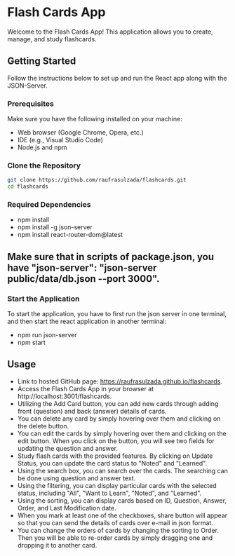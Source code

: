 # Flash Cards App

Welcome to the Flash Cards App! This application allows you to create, manage, and study flashcards.

## Getting Started

Follow the instructions below to set up and run the React app along with the JSON-Server.

### Prerequisites

Make sure you have the following installed on your machine:

- Web browser (Google Chrome, Opera, etc.)
- IDE (e.g., Visual Studio Code)
- Node.js and npm

### Clone the Repository

```bash
git clone https://github.com/raufrasulzada/flashcards.git
cd flashcards
```

### Required Dependencies

- npm install
- npm install -g json-server
- npm install react-router-dom@latest

## Make sure that in scripts of package.json, you have "json-server": "json-server public/data/db.json --port 3000".

### Start the Application

To start the application, you have to first run the json server in one terminal, and then start the react application in another terminal:

- npm run json-server
- npm start

## Usage

- Link to hosted GitHub page: https://raufrasulzada.github.io/flashcards.
- Access the Flash Cards App in your browser at http://localhost:3001/flashcards.
- Utilizing the Add Card button, you can add new cards through adding front (question) and back (answer) details of cards.
- You can delete any card by simply hovering over them and clicking on the delete button.
- You can edit the cards by simply hovering over them and clicking on the edit button. When you click on the button, you will see two fields for updating the question and answer.
- Study flash cards with the provided features. By clicking on Update Status, you can update the card status to "Noted" and "Learned".
- Using the search box, you can search over the cards. The searching can be done using question and answer text.
- Using the filtering, you can display particular cards with the selected status, including "All", "Want to Learn", "Noted", and "Learned".
- Using the sorting, you can display cards based on ID, Question, Answer, Order, and Last Modification date.
- When you mark at least one of the checkboxes, share button will appear so that you can send the details of cards over e-mail in json format.
- You can change the orders of cards by changing the sorting to Order. Then you will be able to re-order cards by simply dragging one and dropping it to another card.
